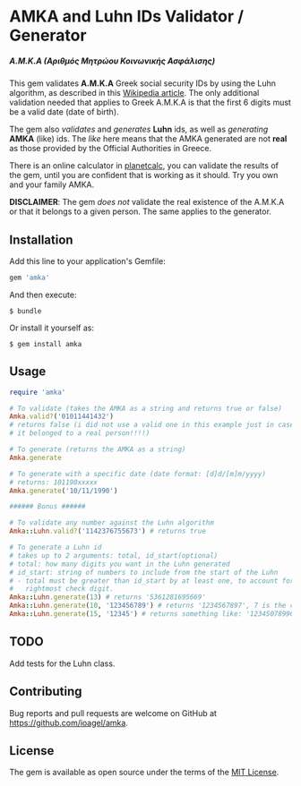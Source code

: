 # AMKA and Luhn IDs Validator / Generator
##### Α.Μ.Κ.Α (Αριθμός Μητρώου Κοινωνικής Ασφάλισης)
This gem validates **A.M.K.A** Greek social security IDs by
using the Luhn algorithm, as described in this [Wikipedia article](https://en.wikipedia.org/wiki/Luhn_algorithm).
The only additional validation needed that applies to Greek A.M.K.A is that the
first 6 digits must be a valid date (date of birth).

The gem also *validates* and *generates* **Luhn** ids, as well as *generating*
**AMKA** (like) ids. The *like* here means that the AMKA generated are not
**real** as those provided by the Official Authorities in Greece.

There is an online calculator in [planetcalc](http://planetcalc.com/2464/), you
can validate the results of the gem, until you are confident that is working
as it should. Try you own and your family AMKA.

**DISCLAIMER**: The gem *does not* validate the real existence of the A.M.K.A or that it
belongs to a given person. The same applies to the generator.

## Installation

Add this line to your application's Gemfile:

```ruby
gem 'amka'
```

And then execute:

    $ bundle

Or install it yourself as:

    $ gem install amka

## Usage

```ruby
require 'amka'

# To validate (takes the AMKA as a string and returns true or false)
Amka.valid?('01011441432')
# returns false (i did not use a valid one in this example just in case
# it belonged to a real person!!!!)

# To generate (returns the AMKA as a string)
Amka.generate

# To generate with a specific date (date format: [d]d/[m]m/yyyy)
# returns: 101190xxxxx
Amka.generate('10/11/1990')

###### Bonus ######

# To validate any number against the Luhn algorithm
Amka::Luhn.valid?('1142376755673') # returns true

# To generate a Luhn id
# takes up to 2 arguments: total, id_start(optional)
# total: how many digits you want in the Luhn generated
# id_start: string of numbers to include from the start of the Luhn
# - total must be greater than id_start by at least one, to account for the
#   rightmost check digit.
Amka::Luhn.generate(13) # returns '5361281695669'
Amka::Luhn.generate(10, '123456789') # returns '1234567897', 7 is the check digit.
Amka::Luhn.generate(15, '12345') # returns something like: '123450789968798'
```

## TODO

Add tests for the Luhn class.

## Contributing

Bug reports and pull requests are welcome on GitHub at https://github.com/ioagel/amka.


## License

The gem is available as open source under the terms of the [MIT License](http://opensource.org/licenses/MIT).

